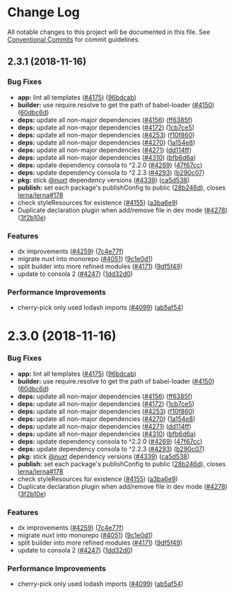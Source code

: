 # Change Log

All notable changes to this project will be documented in this file.
See [Conventional Commits](https://conventionalcommits.org) for commit guidelines.

## 2.3.1 (2018-11-16)


### Bug Fixes

* **app:** lint all templates ([#4175](https://github.com/nuxt/nuxt.js/issues/4175)) ([96bdcab](https://github.com/nuxt/nuxt.js/commit/96bdcab))
* **builder:** use require.resolve to get the path of babel-loader ([#4150](https://github.com/nuxt/nuxt.js/issues/4150)) ([60dbc6d](https://github.com/nuxt/nuxt.js/commit/60dbc6d))
* **deps:** update all non-major dependencies ([#4156](https://github.com/nuxt/nuxt.js/issues/4156)) ([ff6385f](https://github.com/nuxt/nuxt.js/commit/ff6385f))
* **deps:** update all non-major dependencies ([#4172](https://github.com/nuxt/nuxt.js/issues/4172)) ([1cb7ce5](https://github.com/nuxt/nuxt.js/commit/1cb7ce5))
* **deps:** update all non-major dependencies ([#4253](https://github.com/nuxt/nuxt.js/issues/4253)) ([f10f860](https://github.com/nuxt/nuxt.js/commit/f10f860))
* **deps:** update all non-major dependencies ([#4270](https://github.com/nuxt/nuxt.js/issues/4270)) ([1a154e8](https://github.com/nuxt/nuxt.js/commit/1a154e8))
* **deps:** update all non-major dependencies ([#4271](https://github.com/nuxt/nuxt.js/issues/4271)) ([dd114ff](https://github.com/nuxt/nuxt.js/commit/dd114ff))
* **deps:** update all non-major dependencies ([#4310](https://github.com/nuxt/nuxt.js/issues/4310)) ([bfb6d6a](https://github.com/nuxt/nuxt.js/commit/bfb6d6a))
* **deps:** update dependency consola to ^2.2.0 ([#4269](https://github.com/nuxt/nuxt.js/issues/4269)) ([47f67cc](https://github.com/nuxt/nuxt.js/commit/47f67cc))
* **deps:** update dependency consola to ^2.2.3 ([#4293](https://github.com/nuxt/nuxt.js/issues/4293)) ([b290c07](https://github.com/nuxt/nuxt.js/commit/b290c07))
* **pkg:** stick [@nuxt](https://github.com/nuxt) dependency versions ([#4339](https://github.com/nuxt/nuxt.js/issues/4339)) ([ca5d538](https://github.com/nuxt/nuxt.js/commit/ca5d538))
* **publish:** set each package's publishConfig to public ([28b246d](https://github.com/nuxt/nuxt.js/commit/28b246d)), closes [lerna/lerna#178](https://github.com/lerna/lerna/issues/178)
* check styleResources for existence ([#4155](https://github.com/nuxt/nuxt.js/issues/4155)) ([a3ba6e9](https://github.com/nuxt/nuxt.js/commit/a3ba6e9))
* Duplicate declaration plugin when add/remove file in dev mode ([#4278](https://github.com/nuxt/nuxt.js/issues/4278)) ([3f2b10e](https://github.com/nuxt/nuxt.js/commit/3f2b10e))


### Features

* dx improvements ([#4259](https://github.com/nuxt/nuxt.js/issues/4259)) ([7c4e77f](https://github.com/nuxt/nuxt.js/commit/7c4e77f))
* migrate nuxt into monorepo ([#4051](https://github.com/nuxt/nuxt.js/issues/4051)) ([9c1e0d1](https://github.com/nuxt/nuxt.js/commit/9c1e0d1))
* split builder into more refined modules ([#4171](https://github.com/nuxt/nuxt.js/issues/4171)) ([9df5f49](https://github.com/nuxt/nuxt.js/commit/9df5f49))
* update to consola 2 ([#4247](https://github.com/nuxt/nuxt.js/issues/4247)) ([1dd32d0](https://github.com/nuxt/nuxt.js/commit/1dd32d0))


### Performance Improvements

* cherry-pick only used lodash imports ([#4099](https://github.com/nuxt/nuxt.js/issues/4099)) ([ab5af54](https://github.com/nuxt/nuxt.js/commit/ab5af54))





# 2.3.0 (2018-11-16)


### Bug Fixes

* **app:** lint all templates ([#4175](https://github.com/nuxt/nuxt.js/issues/4175)) ([96bdcab](https://github.com/nuxt/nuxt.js/commit/96bdcab))
* **builder:** use require.resolve to get the path of babel-loader ([#4150](https://github.com/nuxt/nuxt.js/issues/4150)) ([60dbc6d](https://github.com/nuxt/nuxt.js/commit/60dbc6d))
* **deps:** update all non-major dependencies ([#4156](https://github.com/nuxt/nuxt.js/issues/4156)) ([ff6385f](https://github.com/nuxt/nuxt.js/commit/ff6385f))
* **deps:** update all non-major dependencies ([#4172](https://github.com/nuxt/nuxt.js/issues/4172)) ([1cb7ce5](https://github.com/nuxt/nuxt.js/commit/1cb7ce5))
* **deps:** update all non-major dependencies ([#4253](https://github.com/nuxt/nuxt.js/issues/4253)) ([f10f860](https://github.com/nuxt/nuxt.js/commit/f10f860))
* **deps:** update all non-major dependencies ([#4270](https://github.com/nuxt/nuxt.js/issues/4270)) ([1a154e8](https://github.com/nuxt/nuxt.js/commit/1a154e8))
* **deps:** update all non-major dependencies ([#4271](https://github.com/nuxt/nuxt.js/issues/4271)) ([dd114ff](https://github.com/nuxt/nuxt.js/commit/dd114ff))
* **deps:** update all non-major dependencies ([#4310](https://github.com/nuxt/nuxt.js/issues/4310)) ([bfb6d6a](https://github.com/nuxt/nuxt.js/commit/bfb6d6a))
* **deps:** update dependency consola to ^2.2.0 ([#4269](https://github.com/nuxt/nuxt.js/issues/4269)) ([47f67cc](https://github.com/nuxt/nuxt.js/commit/47f67cc))
* **deps:** update dependency consola to ^2.2.3 ([#4293](https://github.com/nuxt/nuxt.js/issues/4293)) ([b290c07](https://github.com/nuxt/nuxt.js/commit/b290c07))
* **pkg:** stick [@nuxt](https://github.com/nuxt) dependency versions ([#4339](https://github.com/nuxt/nuxt.js/issues/4339)) ([ca5d538](https://github.com/nuxt/nuxt.js/commit/ca5d538))
* **publish:** set each package's publishConfig to public ([28b246d](https://github.com/nuxt/nuxt.js/commit/28b246d)), closes [lerna/lerna#178](https://github.com/lerna/lerna/issues/178)
* check styleResources for existence ([#4155](https://github.com/nuxt/nuxt.js/issues/4155)) ([a3ba6e9](https://github.com/nuxt/nuxt.js/commit/a3ba6e9))
* Duplicate declaration plugin when add/remove file in dev mode ([#4278](https://github.com/nuxt/nuxt.js/issues/4278)) ([3f2b10e](https://github.com/nuxt/nuxt.js/commit/3f2b10e))


### Features

* dx improvements ([#4259](https://github.com/nuxt/nuxt.js/issues/4259)) ([7c4e77f](https://github.com/nuxt/nuxt.js/commit/7c4e77f))
* migrate nuxt into monorepo ([#4051](https://github.com/nuxt/nuxt.js/issues/4051)) ([9c1e0d1](https://github.com/nuxt/nuxt.js/commit/9c1e0d1))
* split builder into more refined modules ([#4171](https://github.com/nuxt/nuxt.js/issues/4171)) ([9df5f49](https://github.com/nuxt/nuxt.js/commit/9df5f49))
* update to consola 2 ([#4247](https://github.com/nuxt/nuxt.js/issues/4247)) ([1dd32d0](https://github.com/nuxt/nuxt.js/commit/1dd32d0))


### Performance Improvements

* cherry-pick only used lodash imports ([#4099](https://github.com/nuxt/nuxt.js/issues/4099)) ([ab5af54](https://github.com/nuxt/nuxt.js/commit/ab5af54))

